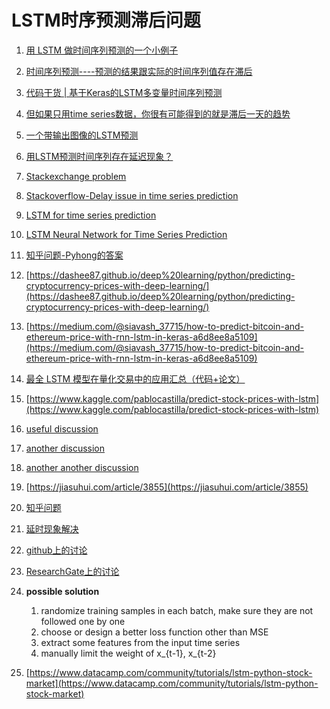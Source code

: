 LSTM时序预测滞后问题
===
1. [用 LSTM 做时间序列预测的一个小例子](https://blog.csdn.net/aliceyangxi1987/article/details/73420583)
2. [时间序列预测----预测的结果跟实际的时间序列值存在滞后](http://www.ilovematlab.cn/thread-165451-1-1.html)
3. [代码干货 | 基于Keras的LSTM多变量时间序列预测](https://blog.csdn.net/CS13522431352/article/details/77369300?locationNum=7)
4. [但如果只用time series数据，你很有可能得到的就是滞后一天的趋势](https://www.jianshu.com/p/5d6d5aac4dbd)
5. [一个带输出图像的LSTM预测](https://github.com/owoshch/time_series/blob/master/airline_prediction_one_lstm_layer_with_time_steps.ipynb)
6. [用LSTM预测时间序列存在延迟现象？](https://www.douban.com/group/topic/102741080/)
7. [Stackexchange problem](https://stats.stackexchange.com/questions/307340/role-of-delays-in-lstm-networks#comment587967_307340)
8. [Stackoverflow-Delay issue in time series prediction](https://stackoverflow.com/questions/35563758/delay-issue-in-time-series-prediction)
9. [LSTM for time series prediction](https://github.com/keras-team/keras/issues/2856)
10. [LSTM Neural Network for Time Series Prediction](http://www.jakob-aungiers.com/articles/a/LSTM-Neural-Network-for-Time-Series-Prediction)
11. [知乎问题-Pyhong的答案](https://www.zhihu.com/question/21229371)
12. [https://dashee87.github.io/deep%20learning/python/predicting-cryptocurrency-prices-with-deep-learning/](https://dashee87.github.io/deep%20learning/python/predicting-cryptocurrency-prices-with-deep-learning/)
13. [https://medium.com/@siavash_37715/how-to-predict-bitcoin-and-ethereum-price-with-rnn-lstm-in-keras-a6d8ee8a5109](https://medium.com/@siavash_37715/how-to-predict-bitcoin-and-ethereum-price-with-rnn-lstm-in-keras-a6d8ee8a5109)
14. [最全 LSTM 模型在量化交易中的应用汇总（代码+论文）](https://zhuanlan.zhihu.com/p/31783805)
15. [https://www.kaggle.com/pablocastilla/predict-stock-prices-with-lstm](https://www.kaggle.com/pablocastilla/predict-stock-prices-with-lstm)
16. [useful discussion](https://stackoverflow.com/questions/48034625/keras-lstm-predicted-timeseries-squashed-and-shifted/48050810#48050810)
17. [another discussion](https://stackoverflow.com/questions/49697457/lstm-nn-produces-shifted-forecast-low-quality-result/49700184#49700184)
18. [another another discussion](https://stackoverflow.com/questions/39139446/keras-lstm-rnn-forecast-shifting-fitted-forecast-backward)
19. [https://jiasuhui.com/article/3855](https://jiasuhui.com/article/3855)
20. [知乎问题](https://www.zhihu.com/question/275040228)
21. [延时现象解决](http://www.cnblogs.com/xuruilong100/p/8451790.html)
22. [github上的讨论](https://github.com/keras-team/keras/issues/2856)
23. [ResearchGate上的讨论](https://www.researchgate.net/post/How_can_I_decrease_the_ANN_forecasting_delay)
24. **possible solution**
	1. randomize training samples in each batch, make sure they are not followed one by one
	2. choose or design a better loss function other than MSE
	3. extract some features from the input time series
	4. manually limit the weight of x_{t-1}, x_{t-2}

25. [https://www.datacamp.com/community/tutorials/lstm-python-stock-market](https://www.datacamp.com/community/tutorials/lstm-python-stock-market)


